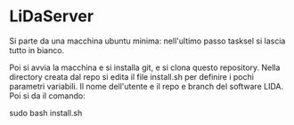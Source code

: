 # LiDaServer

Si parte da una macchina ubuntu minima: nell'ultimo passo tasksel si lascia tutto in bianco.

Poi si avvia la macchina e si installa git, e si clona questo repository. Nella directory creata dal repo si edita il file install.sh per definire i pochi parametri variabili. Il nome dell'utente e il repo e branch del software LIDA. Poi si da il comando:

sudo bash install.sh 
